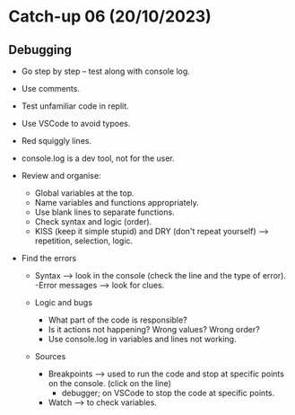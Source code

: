 # Catch-up 06 (20/10/2023)

## Debugging

- Go step by step – test along with console log.
- Use comments.
- Test unfamiliar code in replit.
- Use VSCode to avoid typoes.
- Red squiggly lines.
- console.log is a dev tool, not for the user.

- Review and organise:

  - Global variables at the top.
  - Name variables and functions appropriately.
  - Use blank lines to separate functions.
  - Check syntax and logic (order).
  - KISS (keep it simple stupid) and DRY (don't repeat yourself) --> repetition, selection, logic.

- Find the errors

  - Syntax --> look in the console (check the line and the type of error).
    -Error messages --> look for clues.

  - Logic and bugs

    - What part of the code is responsible?
    - Is it actions not happening? Wrong values? Wrong order?
    - Use console.log in variables and lines not working.

  - Sources
    - Breakpoints --> used to run the code and stop at specific points on the console. (click on the line)
      - debugger; on VSCode to stop the code at specific points.
    - Watch --> to check variables.

